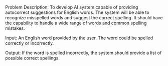 Problem Description: To develop AI
system capable of providing autocorrect suggestions for English words. The system
will be able to recognize misspelled words and suggest the correct spelling. It should
have the capability to handle a wide range of words and common spelling mistakes.

Input: An English word provided by the user. The word could be spelled correctly or incorrectly.

Output:  If the word is spelled incorrectly, the system should provide a list of possible correct spellings.
